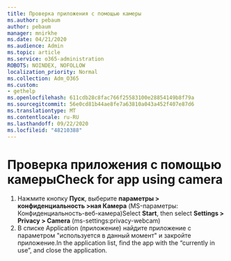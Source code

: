 ```yaml
---
title: Проверка приложения с помощью камеры
ms.author: pebaum
author: pebaum
manager: mnirkhe
ms.date: 04/21/2020
ms.audience: Admin
ms.topic: article
ms.service: o365-administration
ROBOTS: NOINDEX, NOFOLLOW
localization_priority: Normal
ms.collection: Adm_O365
ms.custom:
- gethelp
ms.openlocfilehash: 611cdb28c8fac766f25583100e28854149b8f79a
ms.sourcegitcommit: 56e0cd81b44ae8fe7a63810a043a452f407e87d6
ms.translationtype: MT
ms.contentlocale: ru-RU
ms.lasthandoff: 09/22/2020
ms.locfileid: "48210388"
---
```

# <a name="check-for-app-using-camera"></a><span data-ttu-id="79fd6-102">Проверка приложения с помощью камеры</span><span class="sxs-lookup"><span data-stu-id="79fd6-102">Check for app using camera</span></span>

1. <span data-ttu-id="79fd6-103">Нажмите кнопку **Пуск**, выберите **параметры > конфиденциальность >ная Камера** (MS-параметры: Конфиденциальность-веб-камера)</span><span class="sxs-lookup"><span data-stu-id="79fd6-103">Select **Start**, then select **Settings > Privacy > Camera** (ms-settings:privacy-webcam)</span></span>
2. <span data-ttu-id="79fd6-104">В списке Application (приложение) найдите приложение с параметром "используется в данный момент" и закройте приложение.</span><span class="sxs-lookup"><span data-stu-id="79fd6-104">In the application list, find the app with the “currently in use”, and close the application.</span></span>
